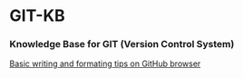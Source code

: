 # GIT-KB
### Knowledge Base for GIT (Version Control System)


[Basic writing and formating tips on GitHub browser](url)
